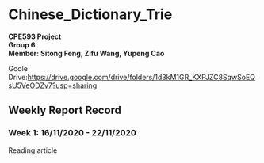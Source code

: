 # Chinese_Dictionary_Trie
**CPE593 Project**<br>
**Group 6**<br>
**Member: Sitong Feng, Zifu Wang, Yupeng Cao**<br>

Goole Drive:https://drive.google.com/drive/folders/1d3kM1GR_KXPJZC8SqwSoEQsU5VeODZv7?usp=sharing

## Weekly Report Record
### Week 1: 16/11/2020 - 22/11/2020
Reading article
